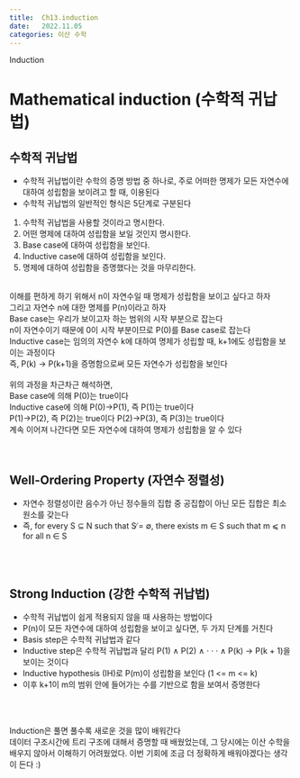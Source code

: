 ```yaml
---
title:  Ch13.induction
date:   2022.11.05
categories: 이산 수학
---
```


Induction

# Mathematical induction (수학적 귀납법)

## 수학적 귀납법

- 수학적 귀납법이란 수학의 증명 방법 중 하나로, 주로 어떠한 명제가 모든 자연수에 대하여 성립함을 보이려고 할 때, 이용된다
- 수학적 귀납법의 일반적인 형식은 5단계로 구분된다

1. 수학적 귀납법을 사용할 것이라고 명시한다.
2. 어떤 명제에 대하여 성립함을 보일 것인지 명시한다.
3. Base case에 대하여 성립함을 보인다.
4. Inductive case에 대하여 성립함을 보인다. 
5. 명제에 대하여 성립함을 증명했다는 것을 마무리한다.
<br/><br/>

이해를 편하게 하기 위해서 n이 자연수일 때 명제가 성립함을 보이고 싶다고 하자    
그리고 자연수 n에 대한 명제를 P(n)이라고 하자   
Base case는 우리가 보이고자 하는 범위의 시작 부분으로 잡는다    
n이 자연수이기 때문에 0이 시작 부분이므로 P(0)를 Base case로 잡는다           
Inductive case는 임의의 자연수 k에 대하여 명제가 성립할 때, k+1에도 성립함을 보이는 과정이다    
즉, P(k) -> P(k+1)을 증명함으로써 모든 자연수가 성립함을 보인다     
<br/>
위의 과정을 차근차근 해석하면,  
Base case에 의해 P(0)는 true이다   
Inductive case에 의해 P(0)->P(1), 즉 P(1)는 true이다    
P(1)->P(2), 즉 P(2)는 true이다
P(2)->P(3), 즉 P(3)는 true이다  
계속 이어져 나간다면 모든 자연수에 대하여 명제가 성립함을 알 수 있다  
<br/><br/>

## Well-Ordering Property (자연수 정렬성)
- 자연수 정렬성이란 음수가 아닌 정수들의 집합 중 공집합이 아닌 모든 집합은 최소 원소를 갖는다   
- 즉, for every S ⊆ N such that S ̸= ∅, there exists m ∈ S such that
m ⩽ n for all n ∈ S     

<br/><br/>

## Strong Induction (강한 수학적 귀납법)
- 수학적 귀납법이 쉽게 적용되지 않을 때 사용하는 방법이다
- P(n)이 모든 자연수에 대하여 성립함을 보이고 싶다면, 두 가지 단계를 거친다
- Basis step은 수학적 귀납법과 같다
- Inductive step은 수학적 귀납법과 달리 P(1) ∧ P(2) ∧ · · · ∧ P(k) → P(k + 1)을 보이는 것이다   
- Inductive hypothesis (IH)로 P(m)이 성립함을 보인다 (1 <= m <= k)  
- 이후 k+1이 m의 범위 안에 들어가는 수를 기반으로 함을 보여서 증명한다  

<br/><br/>

Induction은 풀면 풀수록 새로운 것을 많이 배워간다   
데이터 구조시간에 트리 구조에 대해서 증명할 때 배웠었는데, 그 당시에는 이산 수학을 배우지 않아서 이해하기 어려웠었다. 이번 기회에 조금 더 정확하게 배워야겠다는 생각이 든다 :)
